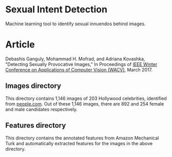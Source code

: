 # Sexual Intent Detection
Machine learning tool to identify sexual innuendos behind images.
# Article
<p>Debashis Ganguly, Mohammad H. Mofrad, and Adriana Kovashka, "Detecting Sexually Provocative Images," In Proceedings of <a href="http://pamitc.org/wacv2017/"  target="_blank">IEEE Winter Conference on Applications of Computer Vision (WACV)</a>, March 2017.</p>

## Images directory
This directory contains 1,146 images of 203 Hollywood celebrities, identified from <a href="www.people.com" target="_blank">people.com</a>. Out of these 1,146 images, there are 892 and 254 female and male candidates respectively.

## Features directory
This directory contains the annotated features from Amazon Mechanical Turk and automatically extracted features for the images in the above directory. 


